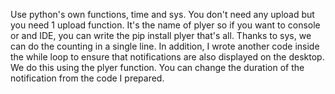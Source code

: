 Use python's own functions, time and sys. You don't need any upload but you need 1 upload function. It's the name of plyer so if you want to console or and IDE, you can write the pip install plyer that's all.
Thanks to sys, we can do the counting in a single line.
In addition, I wrote another code inside the while loop to ensure that notifications are also displayed on the desktop. We do this using the plyer function. You can change the duration of the notification from the code I prepared.
